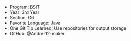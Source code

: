 - Program: BSIT
- Year: 3rd Year
- Section: G6
- Favorite Language: Java
- One Git Tip Learned: Use repositories for output storage
- GitHub: @Andre-12-maker